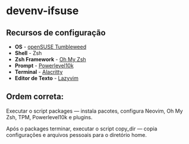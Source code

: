 # devenv-ifsuse
## Recursos de configuração
- **OS** - [openSUSE Tumbleweed ](https://get.opensuse.org/tumbleweed/#download)
- **Shell** - Zsh
- **Zsh Framework** - [Oh My Zsh](https://ohmyz.sh/)
- **Prompt** - [Powerlevel10k](https://github.com/romkatv/powerlevel10k)
- **Terminal** - [Alacritty](https://github.com/alacritty/alacritty)
- **Editor de Texto** - [Lazyvim](https://www.lazyvim.org/)

## Ordem correta:

Executar o script packages — instala pacotes, configura Neovim, Oh My Zsh, TPM, Powerlevel10k e plugins.

Após o packages terminar, executar o script copy_dir — copia configurações e arquivos pessoais para o diretório home.
